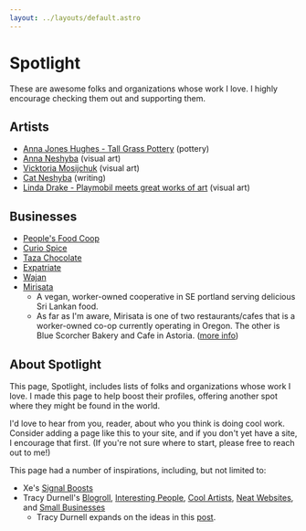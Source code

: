 ```yaml
---
layout: ../layouts/default.astro
---
```


# Spotlight

These are awesome folks and organizations whose work I love. I highly encourage checking them out and supporting them.

## Artists

- [Anna Jones Hughes - Tall Grass Pottery](https://www.etsy.com/shop/TallGrassPottery) (pottery)
- [Anna Neshyba](https://anna-neshyba.squarespace.com/) (visual art)
- [Vicktoria Mosijchuk](https://vmoartist.com/) (visual art)
- [Cat Neshyba](https://catnesh.net/) (writing)
- [Linda Drake - Playmobil meets great works of art](https://www.instagram.com/playmotableaux/) (visual art)

<!--
To add:
- Cat's mom's playmobile instagram
- Victoria and her website
-->

## Businesses

- [People's Food Coop](https://www.peoples.coop/)
- [Curio Spice](https://curiospice.com/)
- [Taza Chocolate](https://tazachocolate.com/)
- [Expatriate](http://expatriatepdx.com/)
- [Wajan](https://www.wajanpdx.com/)
- [Mirisata](https://mirisata.com/)
  - A vegan, worker-owned cooperative in SE portland serving delicious Sri Lankan food.
  - As far as I'm aware, Mirisata is one of two restaurants/cafes that is a worker-owned co-op currently operating in Oregon. The other is Blue Scorcher Bakery and Cafe in Astoria. ([more info](https://www.pdxmonthly.com/eat-and-drink/2021/03/restaurants-in-portland-and-beyond-look-to-cooperative-ownership-models-during-the-pandemic))

## About Spotlight

This page, Spotlight, includes lists of folks and organizations whose work I love. I made this page to help boost their profiles, offering another spot where they might be found in the world.

I'd love to hear from you, reader, about who you think is doing cool work. Consider adding a page like this to your site, and if you don't yet have a site, I encourage that first. (If you're not sure where to start, please free to reach out to me!)

This page had a number of inspirations, including, but not limited to:

- Xe's [Signal Boosts](https://xeiaso.net/signalboost/)
- Tracy Durnell's [Blogroll](https://tracydurnell.com/blogroll/),
  [Interesting People](https://tracydurnell.com/blogroll/interesting-people/),
  [Cool Artists](https://tracydurnell.com/blogroll/cool-artists/),
  [Neat Websites](https://tracydurnell.com/blogroll/neat-websites/), and
  [Small Businesses](https://tracydurnell.com/resources/shopping/)
  - Tracy Durnell expands on the ideas in this [post](https://tracydurnell.com/2022/10/28/expanding-the-blogroll/).
